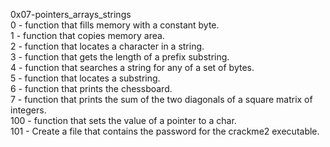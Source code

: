 0x07-pointers_arrays_strings<br>
0 - function that fills memory with a constant byte.<br>
1 - function that copies memory area.<br>
2 - function that locates a character in a string. <br>
3 - function that gets the length of a prefix substring. <br>
4 - function that searches a string for any of a set of bytes.<br>
5 - function that locates a substring. <br>
6 - function that prints the chessboard.<br>
7 - function that prints the sum of the two diagonals of a square matrix of integers.<br>
100 - function that sets the value of a pointer to a char.<br>
101 - Create a file that contains the password for the crackme2 executable.  
